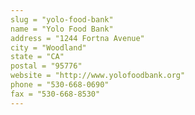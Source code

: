 ```yaml
---
slug = "yolo-food-bank"
name = "Yolo Food Bank"
address = "1244 Fortna Avenue"
city = "Woodland"
state = "CA"
postal = "95776"
website = "http://www.yolofoodbank.org"
phone = "530-668-0690"
fax = "530-668-8530"
---
```

